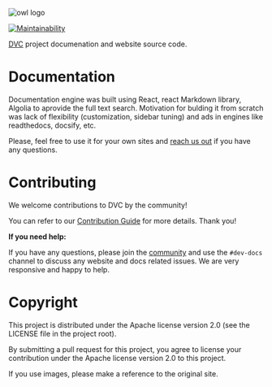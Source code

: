 ![owl logo](https://dvc.org/static/img/logo-github-readme.png)

[![Maintainability](https://api.codeclimate.com/v1/badges/5872e0a572ec8b74bd8d/maintainability)](https://codeclimate.com/github/iterative/dvc.org/maintainability)

[DVC](https://github.com/iterative/dvc) project documenation and website source
code.

# Documentation

Documentation engine was built using React, react Markdown library, Algolia to
aprovide the full text search. Motivation for bulding it from scratch was lack of
flexibility (customization, sidebar tuning) and ads in engines like
readthedocs, docsify, etc.

Please, feel free to use it for your own sites and
[reach us out](https://dvc.org/support) if you have any questions.

# Contributing

We welcome contributions to DVC by the community!

You can refer to our [Contribution
Guide](https://dvc.org/doc/user-guide/contributing-documentation/) for more
details. Thank you!

**If you need help:**

If you have any questions, please join the [community](https://dvc.org/chat)
and use the `#dev-docs` channel to discuss any website and docs related issues.
We are very responsive and happy to help.

# Copyright

This project is distributed under the Apache license version 2.0 (see the
LICENSE file in the project root).

By submitting a pull request for this project, you agree to license your
contribution under the Apache license version 2.0 to this project.

If you use images, please make a reference to the original site.

